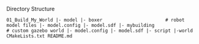 Directory Structure 

`
01_Build_My_World
|- model
       |- boxer                       # robot model files
              |- model.config
              |- model.sdf
       |- mybuilding                  # custom gazebo world
              |- model.config
              |- model.sdf
|- script
|-world
CMakeLists.txt
README.md
`
